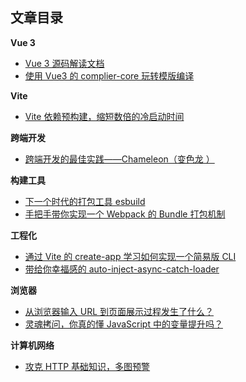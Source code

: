 ## 文章目录


**Vue 3**

- [Vue 3 源码解读文档](https://wjchumble.github.io/explain-vue3.0/)
- [使用 Vue3 的 complier-core 玩转模版编译 ](https://github.com/WJCHumble/Blog/issues/18)

**Vite**

- [Vite 依赖预构建，缩短数倍的冷启动时间](https://github.com/WJCHumble/Blog/issues/11)

**跨端开发**

- [跨端开发的最佳实践——Chameleon（变色龙 ）](https://github.com/WJCHumble/Blog/issues/16)

**构建工具**

- [下一个时代的打包工具 esbuild](https://github.com/WJCHumble/Blog/issues/14)
- [手把手带你实现一个 Webpack 的 Bundle 打包机制](https://github.com/WJCHumble/Blog/issues/15)

**工程化**

- [通过 Vite 的 create-app 学习如何实现一个简易版 CLI ](https://github.com/WJCHumble/Blog/issues/13)
- [带给你幸福感的 auto-inject-async-catch-loader](https://github.com/WJCHumble/Blog/issues/12)

**浏览器**

- [从浏览器输入 URL 到页面展示过程发生了什么？](https://github.com/WJCHumble/Blog/issues/3)
- [灵魂拷问，你真的懂 JavaScript 中的变量提升吗？](https://github.com/WJCHumble/Blog/issues/17)

**计算机网络**

- [攻克 HTTP 基础知识，多图预警](https://github.com/WJCHumble/Blog/issues/1)
